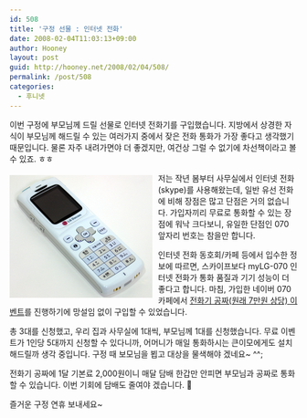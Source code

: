 ```yaml
---
id: 508
title: '구정 선물 : 인터넷 전화'
date: 2008-02-04T11:03:13+09:00
author: Hooney
layout: post
guid: http://hooney.net/2008/02/04/508/
permalink: /post/508
categories:
  - 후니넷
---
```

이번 구정에 부모님께 드릴 선물로 인터넷 전화기를 구입했습니다. 지방에서 상경한 자식이 부모님께 해드릴 수 있는 여러가지 중에서 잦은 전화 통화가 가장 좋다고 생각했기 때문입니다. 물론 자주 내려가면야 더 좋겠지만, 여건상 그럴 수 없기에 차선책이라고 볼 수 있죠. ㅎㅎ

[<img src="/wp-content/uploads/2008/02/mylg070.jpg" style="float:left; margin:5px 10px 10px 0;" width="250" height="215" alt="myLG-070 폰 공짜 이벤트" class="imageframe" />](http://cafe.naver.com/070com.cafe?iframe_url=/ArticleRead.nhn%3Farticleid=7585) 저는 작년 봄부터 사무실에서 인터넷 전화(skype)를 사용해왔는데, 일반 유선 전화에 비해 장점은 많고 단점은 거의 없습니다. 가입자끼리 무료로 통화할 수 있는 장점에 워낙 크다보니, 유일한 단점인 070 앞자리 번호는 참을만 합니다. 

인터넷 전화 동호회/카페 등에서 입수한 정보에 따르면, 스카이프보다 myLG-070 인터넷 전화가 통화 품질과 기기 성능이 더 좋다고 합니다. 마침, 가입한 네이버 070 카페에서 [전화기 공짜(원래 7만원 상당) 이벤트](http://cafe.naver.com/070com.cafe?iframe_url=/ArticleRead.nhn%3Farticleid=7585)를 진행하기에 망설임 없이 구입할 수 있었습니다. 

총 3대를 신청했고, 우리 집과 사무실에 1대씩, 부모님께 1대를 신청했습니다. 무료 이벤트가 1인당 5대까지 신청할 수 있다니까, 어머니가 매일 통화하시는 큰이모에게도 설치해드릴까 생각 중입니다. 구정 때 보모님을 뵙고 대상을 물색해야 겠네요~ ^^;

전화기 공짜에 1달 기본료 2,000원이니 매달 담배 한갑만 안피면 부모님과 공짜로 통화할 수 있습니다. 이번 기회에 담배도 줄여야 겠습니다. 🙂

즐거운 구정 연휴 보내세요~